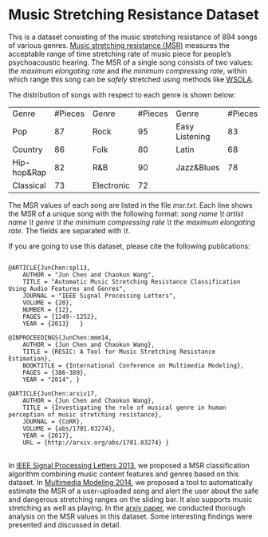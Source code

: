 # Music Stretching Resistance Dataset #

This is a dataset consisting of the music stretching resistance of 894 songs of various genres.
[Music stretching resistance (MSR)](https://arxiv.org/abs/1701.03274) measures the acceptable range of time stretching rate of music piece for people’s psychoacoustic hearing.
The MSR of a single song consists of two values: *the maximum elongating rate* and *the minimum compressing rate*, 
within which range this song can be *safely* stretched using methods like [WSOLA](https://www.computer.org/web/csdl/index/-/csdl/proceedings/icassp/1993/0946/02/00319366-abs.html).

The distribution of songs with respect to each genre is shown below:
<table>
  	<tr>
		<td>Genre</td>
		<td>#Pieces</td>
		<td>Genre</td>
		<td>#Pieces</td>
		<td>Genre</td>
		<td>#Pieces</td>
	</tr>
	<tr>
		<td>Pop</td>
		<td>87</td>
		<td>Rock</td>
		<td>95</td>
		<td>Easy Listening</td>
		<td>83</td>
	</tr>
	<tr>
		<td>Country</td>
		<td>86</td>
		<td>Folk</td>
		<td>80</td>
		<td>Latin</td>
		<td>68</td>
	</tr>
	<tr>
		<td>Hip-hop&Rap</td>
		<td>82</td>
		<td>R&B</td>
		<td>90</td>
		<td>Jazz&Blues</td>
		<td>78</td>
	</tr>
	<tr>
		<td>Classical</td>
		<td>73</td>
		<td>Electronic</td>
		<td>72</td>
		<td></td>
		<td></td>
	</tr>
</table>

The MSR values of each song are listed in the file *msr.txt*. 
Each line shows the MSR of a unique song with the following format:
*song name \t artist name \t genre \t the minimum compressing rate \t the maximum elongating rate*. 
The fields are separated with *\t*.  

If you are going to use this dataset, please cite the following publications:

<pre>
<code>
@ARTICLE{JunChen:spl13,
	AUTHOR = "Jun Chen and Chaokun Wang",
	TITLE = "Automatic Music Stretching Resistance Classification Using Audio Features and Genres",
	JOURNAL = "IEEE Signal Processing Letters",
	VOLUME = {20},
	NUMBER = {12},
	PAGES = {1249--1252},
	YEAR = {2013}	}

@INPROCEEDINGS{JunChen:mmm14, 
	AUTHOR = {Jun Chen and Chaokun Wang}, 
	TITLE = {RESIC: A Tool for Music Stretching Resistance Estimation}, 
	BOOKTITLE = {International Conference on Multimedia Modeling}, 
	PAGES = {386-389}, 
	YEAR = "2014", }

@ARTICLE{JunChen:arxiv17,
	AUTHOR = {Jun Chen and Chaokun Wang},
	TITLE = {Investigating the role of musical genre in human perception of music stretching resistance},
	JOURNAL = {CoRR},
	VOLUME = {abs/1701.03274},
	YEAR = {2017},
	URL = {http://arxiv.org/abs/1701.03274} }
</code>
</pre>

In [IEEE Signal Processing Letters 2013](http://ieeexplore.ieee.org/document/6636057/?arnumber=6636057), we proposed a MSR classification algorithm combining music content features and genres based on this dataset. 
In [Multimedia Modeling 2014](https://link.springer.com/chapter/10.1007/978-3-319-04117-9_42), we proposed a tool to automatically estimate the MSR of a user-uploaded song and alert the user about the safe and dangerous stretching ranges on the sliding bar. 
It also supports music stretching as well as playing. 
In the [arxiv paper](https://arxiv.org/abs/1701.03274), we conducted thorough analysis on the MSR values in this dataset. Some interesting findings were presented and discussed in detail.
